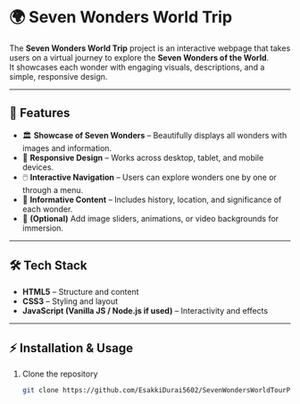 # 🌍 Seven Wonders World Trip  

The **Seven Wonders World Trip** project is an interactive webpage that takes users on a virtual journey to explore the **Seven Wonders of the World**.  
It showcases each wonder with engaging visuals, descriptions, and a simple, responsive design.  

---

## 🚀 Features  
- 🏛️ **Showcase of Seven Wonders** – Beautifully displays all wonders with images and information.  
- 🎨 **Responsive Design** – Works across desktop, tablet, and mobile devices.  
- 🖱️ **Interactive Navigation** – Users can explore wonders one by one or through a menu.  
- 📖 **Informative Content** – Includes history, location, and significance of each wonder.  
- 🎥 **(Optional)** Add image sliders, animations, or video backgrounds for immersion.  

---

## 🛠️ Tech Stack  
- **HTML5** – Structure and content  
- **CSS3** – Styling and layout  
- **JavaScript (Vanilla JS / Node.js if used)** – Interactivity and effects  

---

## ⚡ Installation & Usage  

1. Clone the repository  
   ```bash
   git clone https://github.com/EsakkiDurai5602/SevenWondersWorldTourProject.git
